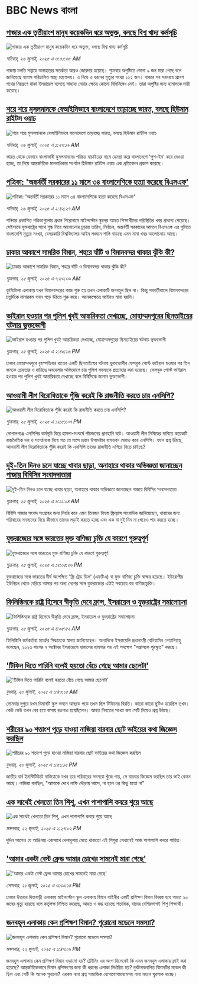 # BBC News বাংলা## [গাজার এক তৃতীয়াংশ মানুষ কয়েকদিন ধরে অভুক্ত, বলছে বিশ্ব খাদ্য কর্মসূচি](https://www.bbc.com/bengali/articles/cn02l3008w6o?at_campaign=githubrss)![গাজার এক তৃতীয়াংশ মানুষ কয়েকদিন ধরে অভুক্ত, বলছে বিশ্ব খাদ্য কর্মসূচি](https://ichef.bbci.co.uk/ace/ws/240/cpsprodpb/ada0/live/cd5e1250-69ca-11f0-af20-030418be2ca5.jpg)_শনিবার, ২৬ জুলাই, ২০২৫ এ ৩:৩১:৩৮ AM_গাজায় চলতি সপ্তাহে অনাহারের সতর্কতা আরও জোরদার হয়েছে। শুক্রবার অপুষ্টিতে ভোগা ৯ জন মারা গেছে বলে জানিয়েছে হামাস পরিচালিত স্বাস্থ্য মন্ত্রণালয়। এ নিয়ে এ ধরনের মৃত্যুর সংখ্যা ১২২ জন। গাজার সব সরবরাহ প্রবেশ পথের নিয়ন্ত্রণে থাকা ইসরায়েল বলেছে সাহায্য নেয়ার ক্ষেত্রে কোনো বিধিনিষেধ নেই। তারা অপুষ্টির জন্য হামাসকে দায়ী করেছে।## [শয়ে শয়ে মুসলমানকে বেআইনিভাবে বাংলাদেশে তাড়াচ্ছে ভারত, বলছে হিউমান রাইটস ওয়াচ](https://www.bbc.com/bengali/articles/c4g8gy4rqevo?at_campaign=githubrss)![শয়ে শয়ে মুসলমানকে বেআইনিভাবে বাংলাদেশে তাড়াচ্ছে ভারত, বলছে হিউমান রাইটস ওয়াচ](https://ichef.bbci.co.uk/ace/ws/240/cpsprodpb/ca0e/live/4be0ee80-695e-11f0-8dbd-f3d32ebd3327.jpg)_শনিবার, ২৬ জুলাই, ২০২৫ এ ১:২৭:১৯ AM_ভারত থেকে যেভাবে বাংলাভাষী মুসলমানদের পরিচয় যাচাইয়ের নামে হেনস্থা করে বাংলাদেশে 'পুশ-ইন' করে দেওয়া হচ্ছে, তা নিয়ে আন্তর্জাতিক মানবাধিকার সংগঠন হিউমান রাইটস ওয়াচ এক প্রতিবেদন প্রকাশ করেছে।## [পত্রিকা: 'অন্তর্বর্তী সরকারের ১১ মাসে ৩৪ বাংলাদেশিকে হত্যা করেছে বিএসএফ'](https://www.bbc.com/bengali/articles/cx27gknrz8lo?at_campaign=githubrss)![পত্রিকা: 'অন্তর্বর্তী সরকারের ১১ মাসে ৩৪ বাংলাদেশিকে হত্যা করেছে বিএসএফ'](https://ichef.bbci.co.uk/ace/ws/240/cpsprodpb/f887/live/2f64b470-69c8-11f0-af20-030418be2ca5.jpg)_শনিবার, ২৬ জুলাই, ২০২৫ এ ২:৪২:২৭ AM_শনিবার প্রকাশিত পত্রিকাগুলোর প্রধান শিরোনামে মাইলস্টোন স্কুলের আহত শিক্ষার্থীদের পরিস্থিতির খবর প্রাধান্য পেয়েছে। সেইসাথে যুক্তরাষ্ট্রের সাথে শুল্ক নিয়ে আলোচনার চূড়ান্ত তারিখ, নির্বাচন, অন্তর্বর্তী সরকারের আমলে বিএসএফ এর গুলিতে বাংলাদেশি মৃত্যুর সংখ্যা, বেসরকারি বিশ্ববিদ্যালয় আইন লঙ্ঘনে শাস্তি বাড়ছে এমন নানা খবর আলোচনায় আছে।## [ঢাকার আকাশে সামরিক বিমান, শহরে ঘাঁটি ও বিমানবন্দর থাকার ঝুঁকি কী? ](https://www.bbc.com/bengali/articles/c4gdgevepd5o?at_campaign=githubrss)![ঢাকার আকাশে সামরিক বিমান, শহরে ঘাঁটি ও বিমানবন্দর থাকার ঝুঁকি কী? ](https://ichef.bbci.co.uk/ace/ws/240/cpsprodpb/3c10/live/b8cda770-6924-11f0-a2ee-d3482ccc7f6d.jpg)_শুক্রবার, ২৫ জুলাই, ২০২৫ এ ৭:৫৩:৩৯ AM_কুর্মিটোলা এলাকায় যখন বিমানবন্দরের কাজ শুরু হয় তখন এলাকাটি জনবহুল ছিল না। 
কিন্তু পরবর্তীকালে বিমানবন্দরের চতুর্দিকে নানারকম ভবন গড়ে উঠতে শুরু করে। অনেকক্ষেত্রে আইনও মানা হয়নি।## [ভাইরাল হওয়ার পর পুলিশ খুবই আন্তরিকতা দেখাচ্ছে, মোহাম্মদপুরের ছিনতাইয়ের ঘটনায় ভুক্তভোগী](https://www.bbc.com/bengali/articles/c6282118v34o?at_campaign=githubrss)![ভাইরাল হওয়ার পর পুলিশ খুবই আন্তরিকতা দেখাচ্ছে, মোহাম্মদপুরের ছিনতাইয়ের ঘটনায় ভুক্তভোগী](https://ichef.bbci.co.uk/ace/ws/240/cpsprodpb/9f0d/live/64a4a640-6969-11f0-9519-e3a8ae3ab590.jpg)_শুক্রবার, ২৫ জুলাই, ২০২৫ এ ২:৪৬:১৬ PM_ঢাকার মোহাম্মদপুরে বৃহস্পতিবার রাতের একটি ছিনতাইয়ের ঘটনায় ভুক্তভোগীর ফেসবুক পোস্ট ভাইরাল হওয়ার পর তিন জনকে গ্রেফতার ও দায়িত্বে অবহেলার অভিযোগে চার পুলিশ সদস্যকে প্রত্যাহার করা হয়েছে। ফেসবুক পোস্ট ভাইরাল হওয়ার পর পুলিশ খুবই আন্তরিকতা দেখাচ্ছে বলে বিবিসিকে জানান ভুক্তভোগী।## [আওয়ামী লীগ বিরোধিতাকে পুঁজি করেই কি রাজনীতি করতে চায় এনসিপি?](https://www.bbc.com/bengali/articles/cy9x9gvlxjxo?at_campaign=githubrss)![আওয়ামী লীগ বিরোধিতাকে পুঁজি করেই কি রাজনীতি করতে চায় এনসিপি?](https://ichef.bbci.co.uk/ace/ws/240/cpsprodpb/ea62/live/bd5acc80-692b-11f0-af20-030418be2ca5.jpg)_শুক্রবার, ২৫ জুলাই, ২০২৫ এ ১২:৫১:০৭ PM_গোপালগঞ্জে এনসিপির কর্মসূচি ঘিরে হামলা-সংঘর্ষে পাঁচজনের প্রাণহানি ঘটে। আওয়ামী লীগ নিষিদ্ধের দাবিতে কয়েকটি রাজনৈতিক দল ও সংগঠনকে নিয়ে গত মে মাসে প্রধান উপদেষ্টার বাসভবন ঘেরাও করে এনসিপি। ফলে প্রশ্ন উঠছে, আওয়ামী লীগ বিরোধিতাকে পুঁজি করেই কি এনসিপি তাদের  রাজনীতি এগিয়ে নিতে চাইছে?## [দুই-তিন দিনও চলে যাচ্ছে খাবার ছাড়া, অনাহারে থাকার অভিজ্ঞতা জানাচ্ছেন গাজায় বিবিসির সংবাদদাতারা](https://www.bbc.com/bengali/articles/c62g208dv89o?at_campaign=githubrss)![দুই-তিন দিনও চলে যাচ্ছে খাবার ছাড়া, অনাহারে থাকার অভিজ্ঞতা জানাচ্ছেন গাজায় বিবিসির সংবাদদাতারা](https://ichef.bbci.co.uk/ace/ws/240/cpsprodpb/f3a4/live/cf21b100-692a-11f0-af20-030418be2ca5.jpg)_শুক্রবার, ২৫ জুলাই, ২০২৫ এ ৯:১১:০৪ AM_বিবিসি গাজার সংবাদ সংগ্রহের জন্য নির্ভর করে এমন তিনজন বিশ্বস্ত ফ্রিল্যান্স সাংবাদিক জানিয়েছেন, খাবারের জন্য পরিবারের সদস্যদের নিয়ে কীভাবে তাদের লড়াই করতে হচ্ছে এবং এক বা দুই দিন না খেয়েও পার করতে হচ্ছে।## [যুক্তরাজ্যের সঙ্গে ভারতের মুক্ত বাণিজ্য চুক্তি যে কারণে গুরুত্বপূর্ণ](https://www.bbc.com/bengali/articles/cgeqe0348ppo?at_campaign=githubrss)![যুক্তরাজ্যের সঙ্গে ভারতের মুক্ত বাণিজ্য চুক্তি যে কারণে গুরুত্বপূর্ণ](https://ichef.bbci.co.uk/ace/ws/240/cpsprodpb/4b41/live/f99ee1f0-6943-11f0-89ea-4d6f9851f623.jpg)_শুক্রবার, ২৫ জুলাই, ২০২৫ এ ১২:০৫:৩০ PM_যুক্তরাজ্যের সঙ্গে ভারতের দীর্ঘ অপেক্ষিত 'ফ্রি ট্রেড ডিল' (এফটিএ) বা মুক্ত বাণিজ্য চুক্তি স্বাক্ষর হয়েছে। ইউরোপীয় ইউনিয়ন থেকে বেরিয়ে আসার পর অন্য দেশের সঙ্গে যুক্তরাজ্যের এটাই সবচেয়ে বড় বাণিজ্যচুক্তি।## [ফিলিস্তিনকে রাষ্ট্র হিসেবে স্বীকৃতি দেবে ফ্রান্স, ইসরায়েল ও যুক্তরাষ্ট্রের সমালোচনা](https://www.bbc.com/bengali/articles/c3enepx3pj3o?at_campaign=githubrss)![ফিলিস্তিনকে রাষ্ট্র হিসেবে স্বীকৃতি দেবে ফ্রান্স, ইসরায়েল ও যুক্তরাষ্ট্রের সমালোচনা](https://ichef.bbci.co.uk/ace/ws/240/cpsprodpb/0980/live/97084130-690c-11f0-8dbd-f3d32ebd3327.jpg)_শুক্রবার, ২৫ জুলাই, ২০২৫ এ ৪:০৫:৫২ AM_ফিলিস্তিনি কর্মকর্তারা ম্যাক্রঁর সিদ্ধান্তকে স্বাগত জানিয়েছেন। অন্যদিকে ইসরায়েলি প্রধানমন্ত্রী বেনিয়ামিন নেতানিয়াহু বলেছেন, ২০২৩ সালের ৭ অক্টোবর ইসরায়েলে হামাসের হামলার পর এই পদক্ষেপ "সন্ত্রাসকে পুরস্কৃত" করছে।## ['টিফিন দিতে পারিনি বলেই হয়তো বেঁচে গেছে আমার ছেলেটা'](https://www.bbc.com/bengali/articles/c07d4n1vxl1o?at_campaign=githubrss)!['টিফিন দিতে পারিনি বলেই হয়তো বেঁচে গেছে আমার ছেলেটা'](https://ichef.bbci.co.uk/ace/ws/240/cpsprodpb/34db/live/480665e0-670d-11f0-97e0-491eb8268629.jpg)_বুধবার, ২৩ জুলাই, ২০২৫ এ ১:৪৩:১৫ AM_সোমবার দুপুরে যখন বিমানটি স্কুল ভবনে আছড়ে পড়ে তখন ছিল টিফিনের বিরতি। কারো কারো ছুটিও হয়েছিল তখন। কেউ কেউ তখন বের হয়ে বাসায় রওনাও হয়েছিলেন। আহত নিহতের সংখ্যা কত সেটি নিয়েও প্রশ্ন উঠছে।## [শরীরের ৯০ শতাংশ পুড়ে যাওয়া নাজিয়া বারবার ছোট ভাইয়ের কথা জিজ্ঞেস করছিল](https://www.bbc.com/bengali/articles/cg75lydvjj4o?at_campaign=githubrss)![শরীরের ৯০ শতাংশ পুড়ে যাওয়া নাজিয়া বারবার ছোট ভাইয়ের কথা জিজ্ঞেস করছিল](https://ichef.bbci.co.uk/ace/ws/240/cpsprodpb/de08/live/5b08d890-67c5-11f0-bdb3-2fec70b719ae.jpg)_বুধবার, ২৩ জুলাই, ২০২৫ এ ১:৫১:১৫ PM_জাতীয় বার্ন ইনস্টিটিউটে নাজিয়াকে যখন তার পরিবারের সদস্যরা খুঁজে পায়, সে বারবার জিজ্ঞেস করছিল তার ভাই কেমন আছে। নাজিয়া বলছিল, "আমাকে দেখে নাফি দৌড়ায় আসে, না হলে ওর কিছু হতো না"## [এক সাথেই খেলতো তিন শিশু, এখন পাশাপাশি কবরে শুয়ে আছে](https://www.bbc.com/bengali/articles/c75r2n3gwr9o?at_campaign=githubrss)![এক সাথেই খেলতো তিন শিশু, এখন পাশাপাশি কবরে শুয়ে আছে](https://ichef.bbci.co.uk/ace/ws/240/cpsprodpb/fb31/live/e29d7c60-6703-11f0-8dbd-f3d32ebd3327.jpg)_মঙ্গলবার, ২২ জুলাই, ২০২৫ এ ২:২৭:০২ PM_দুদিন আগেও যে আঙিনায় একসাথে খেলাধুলায় মেতে থাকতো এই শিশুরা সেখানেই আজ পাশাপাশি কবরে শায়িত।## ['আমার একটা বেস্ট ফ্রেন্ড আমার চোখের সামনেই মারা গেছে'](https://www.bbc.com/bengali/articles/cdjxv2me41no?at_campaign=githubrss)!['আমার একটা বেস্ট ফ্রেন্ড আমার চোখের সামনেই মারা গেছে'](https://ichef.bbci.co.uk/ace/ws/240/cpsprodpb/da06/live/5342e3e0-6643-11f0-af20-030418be2ca5.jpg)_সোমবার, ২১ জুলাই, ২০২৫ এ ৩:৩০:১৪ PM_ঢাকার উত্তরার দিয়াবাড়ী এলাকায় মাইলস্টোন স্কুল এলাকায় বিমান বাহিনীর একটি প্রশিক্ষণ বিমান বিধ্বস্ত হয়ে অন্তত ২০ জনের মৃত্যু হয়েছে বলে কর্তৃপক্ষ নিশ্চিত করেছে, আহত ও দগ্ধ হয়েছে শতাধিক, যাদের বেশিরভাগই শিশু শিক্ষার্থী।## [জনবহুল এলাকায় কেন প্রশিক্ষণ বিমান? পুরোনো মডেলে সমস্যা?](https://www.bbc.com/bengali/articles/c39z889pr41o?at_campaign=githubrss)![জনবহুল এলাকায় কেন প্রশিক্ষণ বিমান? পুরোনো মডেলে সমস্যা?](https://ichef.bbci.co.uk/ace/ws/240/cpsprodpb/8200/live/c0dee730-66db-11f0-89ea-4d6f9851f623.jpg)_মঙ্গলবার, ২২ জুলাই, ২০২৫ এ ১:৪৭:০৯ PM_জনবহুল এলাকায় কেন প্রশিক্ষণ বিমান ওড়ানো হয়? ট্রেইনিং এর অংশ হিসেবেই কি এমন জনবহুল এলাকায় ফ্লাই করা হয়েছে? আন্তর্জাতিকভাবে বিমান প্রশিক্ষণের জন্য কী ধরনের এলাকা নির্ধারিত হয়? দুর্ঘটনাকবলিত বিমানটির মডেল কী ছিল এবং সেটি কি অনেক পুরানো? এরকম নানা প্রশ্ন সামাজিক যোগাযোগমাধ্যমসহ নানা মহলে ঘুরপাক খাচ্ছে।